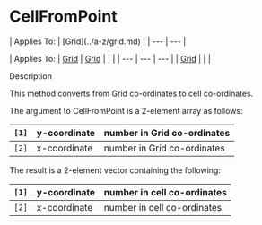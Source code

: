 




<h1 class="heading"><span class="name">CellFromPoint</span></h1>
| Applies To: | [Grid](../a-z/grid.md) |
| --- | ---  |

| Applies To: | [Grid](../a-z/grid.md) | [Grid](../a-z/grid.md) |  |  |
| --- | --- | ---  |
| [Grid](../a-z/grid.md) |  |  |


Description


This method converts from Grid co-ordinates to cell co-ordinates.


The argument to CellFromPoint is a 2-element array as follows:

| `[1]` | y-coordinate | number in Grid co-ordinates |
| --- | --- | ---  |
| `[2]` | x-coordinate | number in Grid co-ordinates |


The result is a 2-element vector containing the following:

| `[1]` | y-coordinate | number in cell co-ordinates |
| --- | --- | ---  |
| `[2]` | x-coordinate | number in cell co-ordinates |



